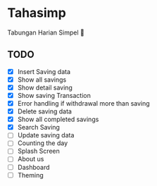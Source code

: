 # Tahasimp
Tabungan Harian Simpel 📒

## TODO
- [x] Insert Saving data
- [x] Show all savings
- [x] Show detail saving
- [x] Show saving Transaction
- [x] Error handling if withdrawal more than saving
- [x] Delete saving data
- [x] Show all completed savings
- [x] Search Saving
- [ ] Update saving data
- [ ] Counting the day
- [ ] Splash Screen
- [ ] About us
- [ ] Dashboard
- [ ] Theming